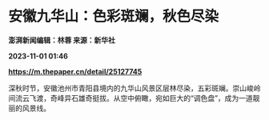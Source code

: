 # 安徽九华山：色彩斑斓，秋色尽染
**澎湃新闻编辑：林蓉 来源：新华社**

**2023-11-01 01:46**

**https://m.thepaper.cn/detail/25127745**

深秋时节，安徽池州市青阳县境内的九华山风景区层林尽染，五彩斑斓。崇山峻岭间流云飞渡，奇峰异石雄奇挺拔。从空中俯瞰，宛如巨大的“调色盘”，成为一道靓丽的风景线。